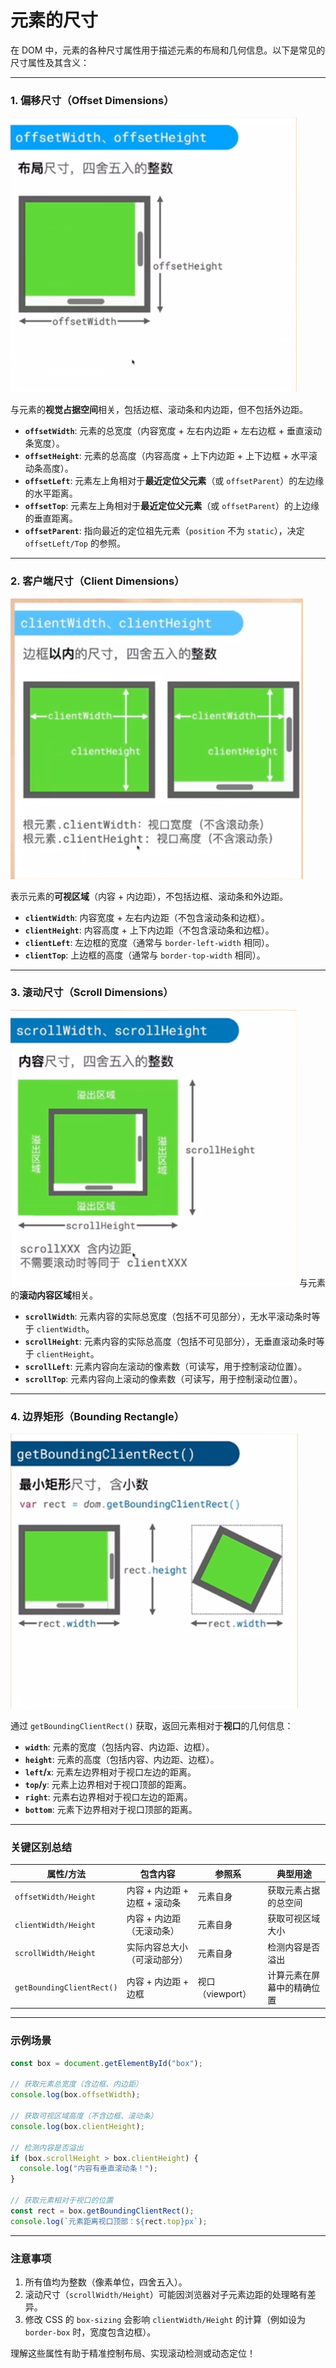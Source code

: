 # 元素的尺寸

在 DOM 中，元素的各种尺寸属性用于描述元素的布局和几何信息。以下是常见的尺寸属性及其含义：

---

### **1. 偏移尺寸（Offset Dimensions）**
![](./元素的尺寸/34517069435495.png)

与元素的**视觉占据空间**相关，包括边框、滚动条和内边距，但不包括外边距。
- **`offsetWidth`**: 元素的总宽度（内容宽度 + 左右内边距 + 左右边框 + 垂直滚动条宽度）。
- **`offsetHeight`**: 元素的总高度（内容高度 + 上下内边距 + 上下边框 + 水平滚动条高度）。
- **`offsetLeft`**: 元素左上角相对于**最近定位父元素**（或 `offsetParent`）的左边缘的水平距离。
- **`offsetTop`**: 元素左上角相对于**最近定位父元素**（或 `offsetParent`）的上边缘的垂直距离。
- **`offsetParent`**: 指向最近的定位祖先元素（`position` 不为 `static`），决定 `offsetLeft/Top` 的参照。

---

### **2. 客户端尺寸（Client Dimensions）**
![](./元素的尺寸/34483577547904.png)

 表示元素的**可视区域**（内容 + 内边距），不包括边框、滚动条和外边距。
- **`clientWidth`**: 内容宽度 + 左右内边距（不包含滚动条和边框）。
- **`clientHeight`**: 内容高度 + 上下内边距（不包含滚动条和边框）。
- **`clientLeft`**: 左边框的宽度（通常与 `border-left-width` 相同）。
- **`clientTop`**: 上边框的高度（通常与 `border-top-width` 相同）。

---

### **3. 滚动尺寸（Scroll Dimensions）**
![](./元素的尺寸/34549012851991.png)
  与元素的**滚动内容区域**相关。
- **`scrollWidth`**: 元素内容的实际总宽度（包括不可见部分），无水平滚动条时等于 `clientWidth`。
- **`scrollHeight`**: 元素内容的实际总高度（包括不可见部分），无垂直滚动条时等于 `clientHeight`。
- **`scrollLeft`**: 元素内容向左滚动的像素数（可读写，用于控制滚动位置）。
- **`scrollTop`**: 元素内容向上滚动的像素数（可读写，用于控制滚动位置）。

---

### **4. 边界矩形（Bounding Rectangle）**
![](./元素的尺寸/34604785783362.png)

通过 `getBoundingClientRect()` 获取，返回元素相对于**视口**的几何信息：
- **`width`**: 元素的宽度（包括内容、内边距、边框）。
- **`height`**: 元素的高度（包括内容、内边距、边框）。
- **`left`/`x`**: 元素左边界相对于视口左边的距离。
- **`top`/`y`**: 元素上边界相对于视口顶部的距离。
- **`right`**: 元素右边界相对于视口左边的距离。
- **`bottom`**: 元素下边界相对于视口顶部的距离。

---

### **关键区别总结**
| 属性/方法                     | 包含内容                | 参照系          | 典型用途          |
|---------------------------|---------------------|--------------|---------------|
| `offsetWidth/Height`      | 内容 + 内边距 + 边框 + 滚动条 | 元素自身         | 获取元素占据的总空间    |
| `clientWidth/Height`      | 内容 + 内边距（无滚动条）      | 元素自身         | 获取可视区域大小      |
| `scrollWidth/Height`      | 实际内容总大小（可滚动部分）      | 元素自身         | 检测内容是否溢出      |
| `getBoundingClientRect()` | 内容 + 内边距 + 边框       | 视口（viewport） | 计算元素在屏幕中的精确位置 |

---

### **示例场景**
```javascript
const box = document.getElementById("box");

// 获取元素总宽度（含边框、内边距）
console.log(box.offsetWidth);

// 获取可视区域高度（不含边框、滚动条）
console.log(box.clientHeight);

// 检测内容是否溢出
if (box.scrollHeight > box.clientHeight) {
  console.log("内容有垂直滚动条！");
}

// 获取元素相对于视口的位置
const rect = box.getBoundingClientRect();
console.log(`元素距离视口顶部：${rect.top}px`);
```

---

### **注意事项**
1. 所有值均为整数（像素单位，四舍五入）。
2. 滚动尺寸（`scrollWidth/Height`）可能因浏览器对子元素边距的处理略有差异。
3. 修改 CSS 的 `box-sizing` 会影响 `clientWidth/Height` 的计算（例如设为 `border-box` 时，宽度包含边框）。

理解这些属性有助于精准控制布局、实现滚动检测或动态定位！